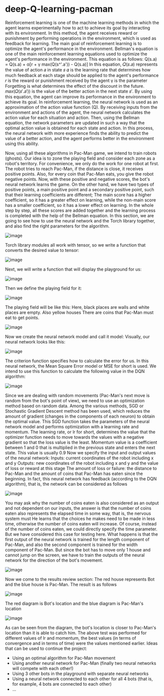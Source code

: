 # deep-Q-learning-pacman
Reinforcement learning is one of the machine learning methods in which the agent learns experimentally how to act to achieve its goal by interacting with its environment. In this method, the agent receives reward or punishment by performing operations in the environment, which is used as feedback for learning. The main goal of reinforcement learning is to optimize the agent's performance in the environment.
Bellman's equation is one of the main reinforcement learning equations used to optimize the agent's performance in the environment. This equation is as follows:
Q(s.a) = Q(s.a) + α[r + γ max(Q(s^'.a')) - Q(s.a)]
In this equation, 𝑄(𝑠.𝑎) represents the value of action 𝑎 in state 𝑠 𝛼 is the learning rate that determines how much feedback at each stage should be applied to the agent's performance 𝑟 is the reward or punishment received by the agent γ is the parameter Forgetting is what determines the effect of the discount in the future. 𝑚𝑎𝑥(𝑄(𝑠′.𝑎′)) is the value of the better action in the next state 𝑠′. By using this equation, the agent can improve its performance in the environment to achieve its goal.
In reinforcement learning, the neural network is used as an approximation of the action value function (Q). By receiving inputs from the environment and actions of the agent, the neural network calculates the action value for each situation and action. Then, using the Bellman equation, the network parameters are updated in such a way that the optimal action value is obtained for each state and action.
In this process, the neural network with more experience finds the ability to predict the value of a better action, and the agent performs better in the environment using this ability.

Now, using all these algorithms in Pac-Man game, we intend to train robots (ghosts).
Our idea is to zone the playing field and consider each zone as a robot's territory. For convenience, we only do the work for one robot at first.
The robot tries to reach Pac-Man, if the distance is close, it receives positive points.
Also, for every coin that Pac-Man eats, you give the robot negative points.
Now, with these positive and negative scores, the bot's neural network learns the game.
On the other hand, we have two types of positive points, a main positive point and a secondary positive point, such that their learning coefficients are different; The main score has a higher coefficient, so it has a greater effect on learning, while the non-main score has a smaller coefficient, so it has a lower effect on learning.
In the whole step by step, all these scores are added together and the learning process is completed with the help of the Bellman equation.
In this section, we are going to see how to use the neural network and the Torch library together, and also find the right parameters for the algorithm.

![image](https://github.com/erfan-golshan/deep-Q-learning-pacman/assets/129675348/803182b2-2fad-4c2a-b0f0-a75024c83a6a)

Torch library modules all work with tensor, so we write a function that converts the desired value to tensor:

![image](https://github.com/erfan-golshan/deep-Q-learning-pacman/assets/129675348/20d794e8-c822-477d-86f1-59e9939e7897)

Next, we will write a function that will display the playground for us:

![image](https://github.com/erfan-golshan/deep-Q-learning-pacman/assets/129675348/9e512e0e-e13f-4d43-a1b1-397f74f20833)

Then we define the playing field for it:

![image](https://github.com/erfan-golshan/deep-Q-learning-pacman/assets/129675348/2650fcd4-e7e9-4f3c-b753-d62805815459)

The playing field will be like this:
Here, black places are walls and white places are empty. Also yellow houses
There are coins that Pac-Man must eat to get points.

![image](https://github.com/erfan-golshan/deep-Q-learning-pacman/assets/129675348/f2acaa8d-dda3-482d-9bcc-47235e542af7)

Now we create the neural network model and call it model:
Visually, our neural network looks like this:

![image](https://github.com/erfan-golshan/deep-Q-learning-pacman/assets/129675348/15842bc9-f8d8-4656-a1d3-fad531827f73)

The criterion function specifies how to calculate the error for us. In this neural network, the Mean Square Error model or MSE for short is used. We intend to use this function to calculate the following value in the DQN algorithm:

![image](https://github.com/erfan-golshan/deep-Q-learning-pacman/assets/129675348/ff4165e6-2b00-4753-8c02-82f4358a160f)

Since we are dealing with random movements (Pac-Man's next move is random from the bot's point of view), we need to use an optimization method based on random data. Among the various methods, SGD or Stochastic Gradient Descent method has been used, which reduces the amount of gradient (changes in the components of each neuron) to obtain the optimal value.
This SGD function takes the parameters of the neural network model and performs optimization with a learning rate and momentum. The learning rate, or lr for short, determines the value that the optimizer function needs to move towards the values ​​with a negative gradient so that the loss value is the least. Momentum value is a coefficient between 1 and 0 that is multiplied in the previous state and enters the next state. This value is usually 0.9
Now we specify the input and output values ​​of the neural network:
Inputs: current coordinates of the robot including x and y
Outputs: new coordinates of the robot including x and y and the value of loss or reward at this stage
The amount of loss or failure: the distance to Pac-Man and the amount of coins that Pac-Man has eaten since the beginning.
In fact, this neural network has feedback (according to the DQN algorithm), that is, the network can be considered as follows

![image](https://github.com/erfan-golshan/deep-Q-learning-pacman/assets/129675348/005aba32-bdc6-478c-91c5-0220ed6a6641)

You may ask why the number of coins eaten is also considered as an output and not dependent on our inputs, the answer is that the number of coins eaten also represents the elapsed time in some way, that is, the nervous system must He learns that the choices he makes need to be made in less time, otherwise the number of coins eaten will increase. Of course, instead of the number of coins eaten, we could directly specify the time parameter. But we have considered this case for testing here.
What happens is that the first output of the neural network is trained for the length component of Pac-Man, and also the second component is trained for the width component of Pac-Man. But since the bot has to move only 1 house and cannot jump on the screen, we have to train the outputs of the neural network for the direction of the bot's movement.

![image](https://github.com/erfan-golshan/deep-Q-learning-pacman/assets/129675348/8bc4127a-2fea-4df3-8765-8d5b5827e01f)

Now we come to the results review section:
The red house represents Bot and the blue house is Pac-Man.
The result is as follows

![image](https://github.com/erfan-golshan/deep-Q-learning-pacman/assets/129675348/3c2e0aa6-3aeb-4a13-9fc7-56e1190e31fe)

The red diagram is Bot's location and the blue diagram is Pac-Man's location

![image](https://github.com/erfan-golshan/deep-Q-learning-pacman/assets/129675348/97c196f5-6cfa-4c70-9a4e-63c5d0bcf803)

As can be seen from the diagram, the bot's location is closer to Pac-Man's location than it is able to catch him.
The above test was performed for different values ​​of lr and momentum, the best values ​​(in terms of convergence and in terms of time) were the values ​​mentioned earlier.
Ideas that can be used to continue the project:
- Using an optimal algorithm for Pac-Man movement
- Using another neural network for Pac-Man (finally two neural networks will compete with each other!)
- Using 3 other bots in the playground with separate neural networks
- Using a neural network connected to each other for all 4 bots (that is, for example, 4 bots are connected to each other)
- ...
